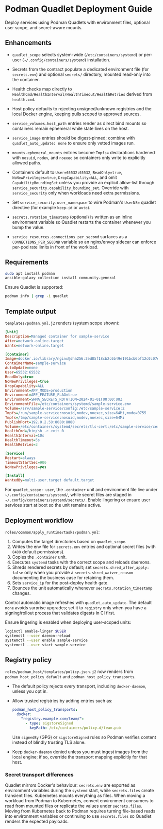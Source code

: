# Podman Quadlet Deployment Guide

Deploy services using Podman Quadlets with environment files, optional user scope, and secret-aware mounts.

## Enhancements

- `quadlet_scope` selects system-wide (`/etc/containers/systemd`) or per-user (`~/.config/containers/systemd`) installation.
- Secrets from the contract populate a dedicated environment file (for `secrets.env`) and optional `secrets/` directory, mounted read-only into the container.
- Health checks map directly to `HealthCmd/HealthInterval/HealthTimeout/HealthRetries` derived from `health.cmd`.
- Host policy defaults to rejecting unsigned/unknown registries and the local Docker engine, keeping pulls scoped to approved sources.
- `service_volumes.host_path` entries render as direct bind mounts so containers remain ephemeral while state lives on the host.
- `service_image` entries should be digest-pinned; combine with `quadlet_auto_update: none` to ensure only vetted images run.
- `mounts.ephemeral_mounts` entries become `Tmpfs=` declarations hardened with `nosuid`, `nodev`, and `noexec` so containers only write to explicitly allowed paths.
- Containers default to `User=65532:65532`, `ReadOnly=true`, `NoNewPrivileges=true`, `DropCapability=ALL`, and omit `CapabilityBoundingSet` unless you provide an explicit allow-list through `service_security.capability_bounding_set`. Override with `service_security` only when workloads need extra permissions.
- Set `service_security.user_namespace` to wire Podman's `UserNS=` quadlet directive (for example `keep-id` or `auto`).
- `secrets.rotation_timestamp` (optional) is written as an inline environment variable so Quadlet restarts the container whenever you bump the value.

- `service_resources.connections_per_second` surfaces as a `CONNECTIONS_PER_SECOND` variable so an nginx/envoy sidecar can
  enforce per-pod rate limits in front of the workload.

## Requirements

```bash
sudo apt install podman
ansible-galaxy collection install community.general
```

Ensure Quadlet is supported:

```bash
podman info | grep -i quadlet
```

## Template output

`templates/podman.yml.j2` renders (system scope shown):

```ini
[Unit]
Description=Managed container for sample-service
After=network-online.target
Wants=network-online.target

[Container]
Image=docker.io/library/nginx@sha256:2ed85f18cb2c6b49e191bcb6bf12c0c07d63f3937a05d9f5234170d4f8df5c94
ContainerName=sample-service
AutoUpdate=none
User=65532:65532
ReadOnly=true
NoNewPrivileges=true
DropCapability=ALL
Environment=APP_MODE=production
Environment=APP_FEATURE_FLAG=true
Environment=SHMA_SECRETS_ROTATION=2024-01-01T00:00:00Z
EnvironmentFile=/etc/containers/systemd/sample-service.env
Volume=/srv/sample-service/config:/etc/sample-service:Z
Tmpfs=/run/sample-service:nosuid,nodev,noexec,size=64Mi,mode=0755
Tmpfs=/tmp/sample-service:nosuid,nodev,noexec,size=64Mi
PublishPort=192.0.2.50:8080:8080
Volume=/etc/containers/systemd/secrets/tls-cert:/etc/sample-service/certs/tls.crt:ro,Z
HealthCmd=/bin/sh -c exit 0
HealthInterval=10s
HealthTimeout=5s
HealthRetries=3

[Service]
Restart=always
TimeoutStartSec=900
NoNewPrivileges=yes

[Install]
WantedBy=multi-user.target default.target
```

For `quadlet_scope: user`, the `.container` unit and environment file live under `~/.config/containers/systemd/`, while secret files are staged in `~/.config/containers/systemd/secrets/`. Enable lingering or ensure user services start at boot so the unit remains active.

## Deployment workflow

`roles/common/apply_runtime/tasks/podman.yml`:

1. Computes the target directories based on `quadlet_scope`.
2. Writes the env file for `secrets.env` entries and optional secret files (with `0400` default permissions).
3. Copies the `.container` unit.
4. Executes `systemd` tasks with the correct scope and reloads daemons.
5. Shreds rendered secrets by default; set `secrets.shred_after_apply: false` only when you provide a `secrets.shred_waiver_reason`
   documenting the business case for retaining them.
6. Sets `service_ip` for the post-deploy health gate.
7. Bounces the unit automatically whenever `secrets.rotation_timestamp` changes.

Control automatic image refreshes with `quadlet_auto_update`. The default `none` avoids surprise upgrades; set it to `registry` only when you have a signing/rollout process that validates digests in CI first.

Ensure lingering is enabled when deploying user-scoped units:

```bash
loginctl enable-linger $USER
systemctl --user daemon-reload
systemctl --user enable sample-service
systemctl --user start sample-service
```

## Registry policy

`roles/podman_host/templates/policy.json.j2` now renders from `podman_host_policy_default` and `podman_host_policy_transports`.

- The default policy rejects every transport, including `docker-daemon`, unless you opt in.
- Allow trusted registries by adding entries such as:

  ```yaml
  podman_host_policy_transports:
    docker:
      "registry.example.com/team/":
        - type: sigstoreSigned
          keyPath: /etc/containers/policy.d/team.pub
  ```

  Use `signedBy` (GPG) or `sigstoreSigned` rules so Podman verifies content instead of blindly trusting TLS alone.
- Keep `docker-daemon` denied unless you must ingest images from the local engine; if so, override the transport mapping explicitly for that host.
### Secret transport differences

Quadlet mirrors Docker's behaviour: `secrets.env` are exported as environment variables during the `systemd` start, while
`secrets.files` create transient files. Kubernetes mounts everything as files. When moving a workload from Podman to Kubernetes,
convert environment consumers to read from mounted files or replicate the values under `secrets.files`. Moving from Kubernetes
back to Podman requires turning file-based reads into environment variables or continuing to use `secrets.files` so Quadlet
renders the expected payloads.
